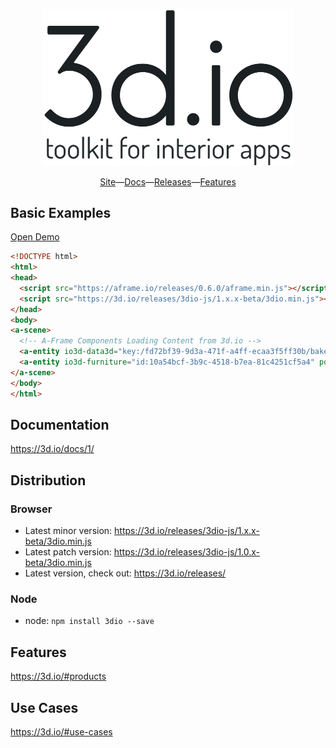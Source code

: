 <p align="center"><a href="https://3d.io" target="_blank"><img width="400" alt="toolkit for interior apps" src="3dio-logo.png"></a></p>

<div align="center">
  <a href="https://3d.io">Site</a>&mdash;<a href="https://3d.io/docs/1/">Docs</a>&mdash;<a href="https://3d.io/releases/">Releases</a>&mdash;<a href="https://3d.io/#features">Features</a>
</div>


## Basic Examples 

[Open Demo](https://3dio-aframe.glitch.me)
```html
<!DOCTYPE html>
<html>
<head>
  <script src="https://aframe.io/releases/0.6.0/aframe.min.js"></script>
  <script src="https://3d.io/releases/3dio-js/1.x.x-beta/3dio.min.js"></script>
</head>
<body>
<a-scene>
  <!-- A-Frame Components Loading Content from 3d.io -->
  <a-entity io3d-data3d="key:/fd72bf39-9d3a-471f-a4ff-ecaa3f5ff30b/bake/2017-04-15_22-45-14_XsiltX/regular/lighting.gz.data3d.buffer" position="0 -5 -6"></a-entity>
  <a-entity io3d-furniture="id:10a54bcf-3b9c-4518-b7ea-81c4251cf5a4" position="-0.85 -5 -5.4"></a-entity>
</a-scene>
</body>
</html>
```

## Documentation

https://3d.io/docs/1/

## Distribution

### Browser
* Latest minor version: https://3d.io/releases/3dio-js/1.x.x-beta/3dio.min.js
* Latest patch version: https://3d.io/releases/3dio-js/1.0.x-beta/3dio.min.js
* Latest version, check out: https://3d.io/releases/

### Node
* node: `npm install 3dio --save`

## Features

https://3d.io/#products

## Use Cases

https://3d.io/#use-cases

